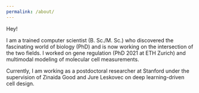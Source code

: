 ```yaml
---
permalink: /about/
---
```


<!-- unused in favor of index.md -->
Hey! 

I am a trained computer scientist (B. Sc./M. Sc.) who discovered the fascinating world of biology (PhD) and is now working on the intersection of the two fields. I worked on gene regulation (PhD 2021 at ETH Zurich) and multimodal modeling of molecular cell measurements. 

Currently, I am working as a postdoctoral researcher at Stanford under the supervision of Zinaida Good and Jure Leskovec on deep learning-driven cell design.
